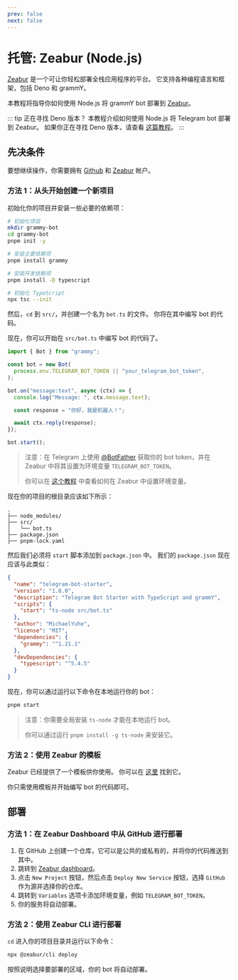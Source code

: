 ```yaml
---
prev: false
next: false
---
```


# 托管: Zeabur (Node.js)

[Zeabur](https://zeabur.com) 是一个可让你轻松部署全栈应用程序的平台。
它支持各种编程语言和框架，包括 Deno 和 grammY。

本教程将指导你如何使用 Node.js 将 grammY bot 部署到 [Zeabur](https://zeabur.com)。

::: tip 正在寻找 Deno 版本？
本教程介绍如何使用 Node.js 将 Telegram bot 部署到 Zeabur。
如果你正在寻找 Deno 版本，请查看 [这篇教程](./zeabur-deno)。
:::

## 先决条件

要想继续操作，你需要拥有 [Github](https://github.com) 和 [Zeabur](https://zeabur.com) 帐户。

### 方法 1：从头开始创建一个新项目

初始化你的项目并安装一些必要的依赖项：

```sh
# 初始化项目
mkdir grammy-bot
cd grammy-bot
pnpm init -y

# 安装主要依赖项
pnpm install grammy

# 安装开发依赖项
pnpm install -D typescript

# 初始化 TypeScript
npx tsc --init
```

然后，`cd` 到 `src/`，并创建一个名为 `bot.ts` 的文件。
你将在其中编写 bot 的代码。

现在，你可以开始在 `src/bot.ts` 中编写 bot 的代码了。

```ts
import { Bot } from "grammy";

const bot = new Bot(
  process.env.TELEGRAM_BOT_TOKEN || "your_telegram_bot_token",
);

bot.on("message:text", async (ctx) => {
  console.log("Message: ", ctx.message.text);

  const response = "你好，我是机器人！";

  await ctx.reply(response);
});

bot.start();
```

> 注意：在 Telegram 上使用 [@BotFather](https://t.me/BotFather) 获取你的 bot token，并在 Zeabur 中将其设置为环境变量 `TELEGRAM_BOT_TOKEN`。
>
> 你可以在 [这个教程](https://zeabur.com/docs/deploy/variables) 中查看如何在 Zeabur 中设置环境变量。

现在你的项目的根目录应该如下所示：

```asciiart:no-line-numbers
.
├── node_modules/
├── src/
│   └── bot.ts
├── package.json
├── pnpm-lock.yaml
```

然后我们必须将 `start` 脚本添加到 `package.json` 中。
我们的 `package.json` 现在应该与此类似：

```json
{
  "name": "telegram-bot-starter",
  "version": "1.0.0",
  "description": "Telegram Bot Starter with TypeScript and grammY",
  "scripts": {
    "start": "ts-node src/bot.ts"
  },
  "author": "MichaelYuhe",
  "license": "MIT",
  "dependencies": {
    "grammy": "^1.21.1"
  },
  "devDependencies": {
    "typescript": "^5.4.5"
  }
}
```

现在，你可以通过运行以下命令在本地运行你的 bot：

```sh
pnpm start
```

> 注意：你需要全局安装 `ts-node` 才能在本地运行 bot。
>
> 你可以通过运行 `pnpm install -g ts-node` 来安装它。

### 方法 2：使用 Zeabur 的模板

Zeabur 已经提供了一个模板供你使用。
你可以在 [这里](https://github.com/zeabur/deno-telegram-bot-starter) 找到它。

你只需使用模板并开始编写 bot 的代码即可。

## 部署

### 方法 1：在 Zeabur Dashboard 中从 GitHub 进行部署

1. 在 GitHub 上创建一个仓库，它可以是公共的或私有的，并将你的代码推送到其中。
2. 跳转到 [Zeabur dashboard](https://dash.zeabur.com)。
3. 点击 `New Project` 按钮，然后点击 `Deploy New Service` 按钮，选择 `GitHub` 作为源并选择你的仓库。
4. 跳转到 `Variables` 选项卡添加环境变量，例如 `TELEGRAM_BOT_TOKEN`。
5. 你的服务将自动部署。

### 方法 2：使用 Zeabur CLI 进行部署

`cd` 进入你的项目目录并运行以下命令：

```sh
npx @zeabur/cli deploy
```

按照说明选择要部署的区域，你的 bot 将自动部署。
